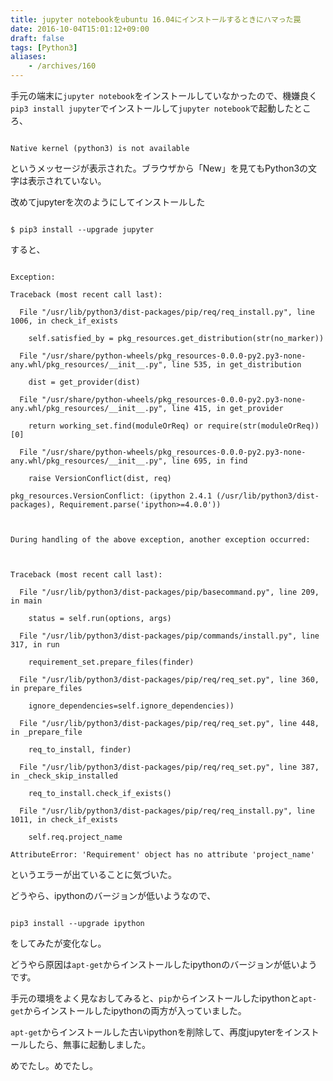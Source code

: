 ```yaml
---
title: jupyter notebookをubuntu 16.04にインストールするときにハマった罠
date: 2016-10-04T15:01:12+09:00
draft: false
tags: [Python3]
aliases:
    - /archives/160
---
```


手元の端末に```jupyter notebook```をインストールしていなかったので、機嫌良く```pip3 install jupyter```でインストールして```jupyter notebook```で起動したところ、

~~~
Native kernel (python3) is not available
~~~

というメッセージが表示された。ブラウザから「New」を見てもPython3の文字は表示されていない。

改めてjupyterを次のようにしてインストールした
~~~
$ pip3 install --upgrade jupyter
~~~
すると、

~~~
Exception:
Traceback (most recent call last):
  File "/usr/lib/python3/dist-packages/pip/req/req_install.py", line 1006, in check_if_exists
    self.satisfied_by = pkg_resources.get_distribution(str(no_marker))
  File "/usr/share/python-wheels/pkg_resources-0.0.0-py2.py3-none-any.whl/pkg_resources/__init__.py", line 535, in get_distribution
    dist = get_provider(dist)
  File "/usr/share/python-wheels/pkg_resources-0.0.0-py2.py3-none-any.whl/pkg_resources/__init__.py", line 415, in get_provider
    return working_set.find(moduleOrReq) or require(str(moduleOrReq))[0]
  File "/usr/share/python-wheels/pkg_resources-0.0.0-py2.py3-none-any.whl/pkg_resources/__init__.py", line 695, in find
    raise VersionConflict(dist, req)
pkg_resources.VersionConflict: (ipython 2.4.1 (/usr/lib/python3/dist-packages), Requirement.parse('ipython>=4.0.0'))

During handling of the above exception, another exception occurred:

Traceback (most recent call last):
  File "/usr/lib/python3/dist-packages/pip/basecommand.py", line 209, in main
    status = self.run(options, args)
  File "/usr/lib/python3/dist-packages/pip/commands/install.py", line 317, in run
    requirement_set.prepare_files(finder)
  File "/usr/lib/python3/dist-packages/pip/req/req_set.py", line 360, in prepare_files
    ignore_dependencies=self.ignore_dependencies))
  File "/usr/lib/python3/dist-packages/pip/req/req_set.py", line 448, in _prepare_file
    req_to_install, finder)
  File "/usr/lib/python3/dist-packages/pip/req/req_set.py", line 387, in _check_skip_installed
    req_to_install.check_if_exists()
  File "/usr/lib/python3/dist-packages/pip/req/req_install.py", line 1011, in check_if_exists
    self.req.project_name
AttributeError: 'Requirement' object has no attribute 'project_name'
~~~

というエラーが出ていることに気づいた。
どうやら、ipythonのバージョンが低いようなので、

```
pip3 install --upgrade ipython
```
をしてみたが変化なし。

どうやら原因は```apt-get```からインストールしたipythonのバージョンが低いようです。
手元の環境をよく見なおしてみると、```pip```からインストールしたipythonと```apt-get```からインストールしたipythonの両方が入っていました。

```apt-get```からインストールした古いipythonを削除して、再度jupyterをインストールしたら、無事に起動しました。

めでたし。めでたし。


